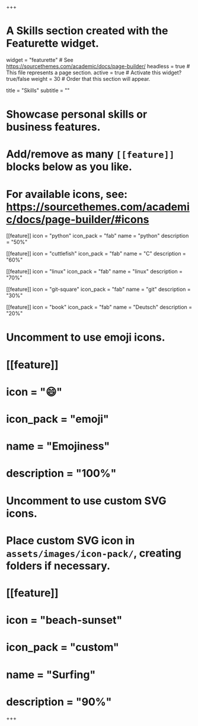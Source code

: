 +++
# A Skills section created with the Featurette widget.
widget = "featurette"  # See https://sourcethemes.com/academic/docs/page-builder/
headless = true  # This file represents a page section.
active = true  # Activate this widget? true/false
weight = 30  # Order that this section will appear.

title = "Skills"
subtitle = ""

# Showcase personal skills or business features.
# 
# Add/remove as many `[[feature]]` blocks below as you like.
# 
# For available icons, see: https://sourcethemes.com/academic/docs/page-builder/#icons

[[feature]]
  icon = "python"
  icon_pack = "fab"
  name = "python"
  description = "50%"

[[feature]]
  icon = "cuttlefish"
  icon_pack = "fab"
  name = "C"
  description = "60%" 

[[feature]]
  icon = "linux"
  icon_pack = "fab"
  name = "linux"
  description = "70%"
  
[[feature]]
  icon = "git-square"
  icon_pack = "fab"
  name = "git"
  description = "30%"

[[feature]]
  icon = "book"
  icon_pack = "fab"
  name = "Deutsch"
  description = "20%"
  


# Uncomment to use emoji icons.
# [[feature]]
#  icon = ":smile:"
#  icon_pack = "emoji"
#  name = "Emojiness"
#  description = "100%"  

# Uncomment to use custom SVG icons.
# Place custom SVG icon in `assets/images/icon-pack/`, creating folders if necessary.
# [[feature]]
#  icon = "beach-sunset"
#  icon_pack = "custom"
#  name = "Surfing"
#  description = "90%"

+++
